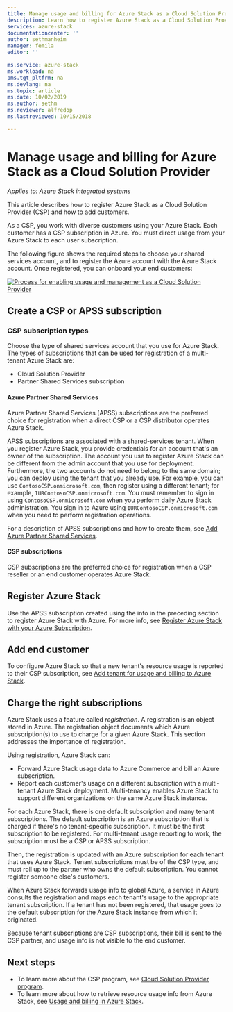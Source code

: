 ```yaml
---
title: Manage usage and billing for Azure Stack as a Cloud Solution Provider | Microsoft Docs
description: Learn how to register Azure Stack as a Cloud Solution Provider (CSP) and add customers for billing.
services: azure-stack
documentationcenter: ''
author: sethmanheim
manager: femila
editor: ''

ms.service: azure-stack
ms.workload: na
pms.tgt_pltfrm: na
ms.devlang: na
ms.topic: article
ms.date: 10/02/2019
ms.author: sethm
ms.reviewer: alfredop
ms.lastreviewed: 10/15/2018

---
```


# Manage usage and billing for Azure Stack as a Cloud Solution Provider

*Applies to: Azure Stack integrated systems*

This article describes how to register Azure Stack as a Cloud Solution Provider (CSP) and how to add customers.

As a CSP, you work with diverse customers using your Azure Stack. Each customer has a CSP subscription in Azure. You must direct usage from your Azure Stack to each user subscription.

The following figure shows the required steps to choose your shared services account, and to register the Azure account with the Azure Stack account. Once registered, you can onboard your end customers:

[![Process for enabling usage and management as a Cloud Solution Provider](media/azure-stack-add-manage-billing-as-a-csp/process-add-useage-as-a-csp.png "Process for enabling usage and management as a Cloud Solution Provider")](media/azure-stack-add-manage-billing-as-a-csp/process-add-useage-as-a-csp.png#lightbox)

## Create a CSP or APSS subscription

### CSP subscription types

Choose the type of shared services account that you use for Azure Stack. The types of subscriptions that can be used for registration of a multi-tenant Azure Stack are:

- Cloud Solution Provider
- Partner Shared Services subscription

#### Azure Partner Shared Services

Azure Partner Shared Services (APSS) subscriptions are the preferred choice for registration when a direct CSP or a CSP distributor operates Azure Stack.

APSS subscriptions are associated with a shared-services tenant. When you register Azure Stack, you provide credentials for an account that's an owner of the subscription. The account you use to register Azure Stack can be different from the admin account that you use for deployment. Furthermore, the two accounts do not need to belong to the same domain; you can deploy using the tenant that you already use. For example, you can use `ContosoCSP.onmicrosoft.com`, then register using a different tenant; for example, `IURContosoCSP.onmicrosoft.com`. You must remember to sign in using `ContosoCSP.onmicrosoft.com` when you perform daily Azure Stack administration. You sign in to Azure using `IURContosoCSP.onmicrosoft.com` when you need to perform registration operations.

For a description of APSS subscriptions and how to create them, see [Add Azure Partner Shared Services](/partner-center/shared-services).

#### CSP subscriptions

CSP subscriptions are the preferred choice for registration when a CSP reseller or an end customer operates Azure Stack.

## Register Azure Stack

Use the APSS subscription created using the info in the preceding section to register Azure Stack with Azure. For more info, see [Register Azure Stack with your Azure Subscription](azure-stack-registration.md).

## Add end customer

To configure Azure Stack so that a new tenant's resource usage is reported to their CSP subscription, see [Add tenant for usage and billing to Azure Stack](azure-stack-csp-howto-register-tenants.md).

## Charge the right subscriptions

Azure Stack uses a feature called *registration*. A registration is an object stored in Azure. The registration object documents which Azure subscription(s) to use to charge for a given Azure Stack. This section addresses the importance of registration.

Using registration, Azure Stack can:

- Forward Azure Stack usage data to Azure Commerce and bill an Azure subscription.
- Report each customer's usage on a different subscription with a multi-tenant Azure Stack deployment. Multi-tenancy enables Azure Stack to support different organizations on the same Azure Stack instance.

For each Azure Stack, there is one default subscription and many tenant subscriptions. The default subscription is an Azure subscription that is charged if there's no tenant-specific subscription. It must be the first subscription to be registered. For multi-tenant usage reporting to work, the subscription must be a CSP or APSS subscription.

Then, the registration is updated with an Azure subscription for each tenant that uses Azure Stack. Tenant subscriptions must be of the CSP type, and must roll up to the partner who owns the default subscription. You cannot register someone else's customers.

When Azure Stack forwards usage info to global Azure, a service in Azure consults the registration and maps each tenant's usage to the appropriate tenant subscription. If a tenant has not been registered, that usage goes to the default subscription for the Azure Stack instance from which it originated.

Because tenant subscriptions are CSP subscriptions, their bill is sent to the CSP partner, and usage info is not visible to the end customer.

## Next steps

- To learn more about the CSP program, see [Cloud Solution Provider program](https://partner.microsoft.com/solutions/microsoft-cloud-solutions).
- To learn more about how to retrieve resource usage info from Azure Stack, see [Usage and billing in Azure Stack](azure-stack-billing-and-chargeback.md).
